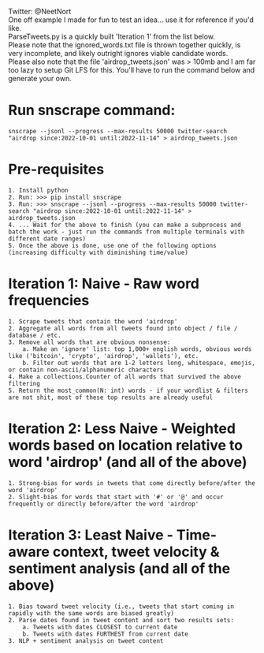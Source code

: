 Twitter: @NeetNort<br>
One off example I made for fun to test an idea... use it for reference if you'd like.<br>
ParseTweets.py is a quickly built 'Iteration 1' from the list below.<br>
Please note that the ignored_words.txt file is thrown together quickly, is very incomplete, and likely outright ignores viable candidate words.<br> 
Please also note that the file 'airdrop_tweets.json' was > 100mb and I am far too lazy to setup Git LFS for this. You'll have to run the command below and generate your own.

# Run snscrape command:
    snscrape --jsonl --progress --max-results 50000 twitter-search "airdrop since:2022-10-01 until:2022-11-14" > airdrop_tweets.json

# Pre-requisites
    1. Install python
    2. Run: >>> pip install snscrape
    3. Run: >>> snscrape --jsonl --progress --max-results 50000 twitter-search "airdrop since:2022-10-01 until:2022-11-14" > airdrop_tweets.json
    4. ... Wait for the above to finish (you can make a subprocess and batch the work - just run the commands from multiple terminals with different date ranges)
    5. Once the above is done, use one of the following options (increasing difficulty with diminishing time/value)

# Iteration 1: Naive - Raw word frequencies
    1. Scrape tweets that contain the word 'airdrop'
    2. Aggregate all words from all tweets found into object / file / database / etc.
    3. Remove all words that are obvious nonsense:
        a. Make an 'ignore' list: top 1,000+ english words, obvious words like ('bitcoin', 'crypto', 'airdrop', 'wallets'), etc.
        b. Filter out words that are 1-2 letters long, whitespace, emojis, or contain non-ascii/alphanumeric characters
    4. Make a collections.Counter of all words that survived the above filtering
    5. Return the most_common(N: int) words - if your wordlist & filters are not shit, most of these top results are already useful

# Iteration 2: Less Naive - Weighted words based on location relative to word 'airdrop' (and all of the above)
    1. Strong-bias for words in tweets that come directly before/after the word 'airdrop'
    2. Slight-bias for words that start with '#' or '@' and occur frequently or directly before/after the word 'airdrop'

# Iteration 3: Least Naive - Time-aware context, tweet velocity & sentiment analysis (and all of the above)
    1. Bias toward tweet velocity (i.e., tweets that start coming in rapidly with the same words are biased greatly)
    2. Parse dates found in tweet content and sort two results sets:
        a. Tweets with dates CLOSEST to current date
        b. Tweets with dates FURTHEST from current date
    3. NLP + sentiment analysis on tweet content
